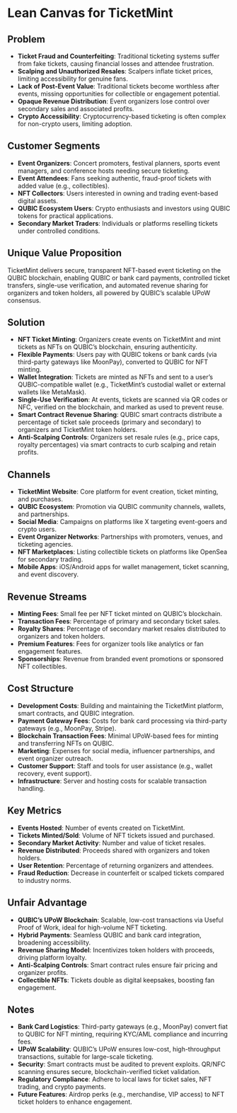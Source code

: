 # Lean Canvas for TicketMint

## Problem
- **Ticket Fraud and Counterfeiting**: Traditional ticketing systems suffer from fake tickets, causing financial losses and attendee frustration.
- **Scalping and Unauthorized Resales**: Scalpers inflate ticket prices, limiting accessibility for genuine fans.
- **Lack of Post-Event Value**: Traditional tickets become worthless after events, missing opportunities for collectible or engagement potential.
- **Opaque Revenue Distribution**: Event organizers lose control over secondary sales and associated profits.
- **Crypto Accessibility**: Cryptocurrency-based ticketing is often complex for non-crypto users, limiting adoption.

## Customer Segments
- **Event Organizers**: Concert promoters, festival planners, sports event managers, and conference hosts needing secure ticketing.
- **Event Attendees**: Fans seeking authentic, fraud-proof tickets with added value (e.g., collectibles).
- **NFT Collectors**: Users interested in owning and trading event-based digital assets.
- **QUBIC Ecosystem Users**: Crypto enthusiasts and investors using QUBIC tokens for practical applications.
- **Secondary Market Traders**: Individuals or platforms reselling tickets under controlled conditions.

## Unique Value Proposition
TicketMint delivers secure, transparent NFT-based event ticketing on the QUBIC blockchain, enabling QUBIC or bank card payments, controlled ticket transfers, single-use verification, and automated revenue sharing for organizers and token holders, all powered by QUBIC’s scalable UPoW consensus.

## Solution
- **NFT Ticket Minting**: Organizers create events on TicketMint and mint tickets as NFTs on QUBIC’s blockchain, ensuring authenticity.
- **Flexible Payments**: Users pay with QUBIC tokens or bank cards (via third-party gateways like MoonPay), converted to QUBIC for NFT minting.
- **Wallet Integration**: Tickets are minted as NFTs and sent to a user’s QUBIC-compatible wallet (e.g., TicketMint’s custodial wallet or external wallets like MetaMask).
- **Single-Use Verification**: At events, tickets are scanned via QR codes or NFC, verified on the blockchain, and marked as used to prevent reuse.
- **Smart Contract Revenue Sharing**: QUBIC smart contracts distribute a percentage of ticket sale proceeds (primary and secondary) to organizers and TicketMint token holders.
- **Anti-Scalping Controls**: Organizers set resale rules (e.g., price caps, royalty percentages) via smart contracts to curb scalping and retain profits.

## Channels
- **TicketMint Website**: Core platform for event creation, ticket minting, and purchases.
- **QUBIC Ecosystem**: Promotion via QUBIC community channels, wallets, and partnerships.
- **Social Media**: Campaigns on platforms like X targeting event-goers and crypto users.
- **Event Organizer Networks**: Partnerships with promoters, venues, and ticketing agencies.
- **NFT Marketplaces**: Listing collectible tickets on platforms like OpenSea for secondary trading.
- **Mobile Apps**: iOS/Android apps for wallet management, ticket scanning, and event discovery.

## Revenue Streams
- **Minting Fees**: Small fee per NFT ticket minted on QUBIC’s blockchain.
- **Transaction Fees**: Percentage of primary and secondary ticket sales.
- **Royalty Shares**: Percentage of secondary market resales distributed to organizers and token holders.
- **Premium Features**: Fees for organizer tools like analytics or fan engagement features.
- **Sponsorships**: Revenue from branded event promotions or sponsored NFT collectibles.

## Cost Structure
- **Development Costs**: Building and maintaining the TicketMint platform, smart contracts, and QUBIC integration.
- **Payment Gateway Fees**: Costs for bank card processing via third-party gateways (e.g., MoonPay, Stripe).
- **Blockchain Transaction Fees**: Minimal UPoW-based fees for minting and transferring NFTs on QUBIC.
- **Marketing**: Expenses for social media, influencer partnerships, and event organizer outreach.
- **Customer Support**: Staff and tools for user assistance (e.g., wallet recovery, event support).
- **Infrastructure**: Server and hosting costs for scalable transaction handling.

## Key Metrics
- **Events Hosted**: Number of events created on TicketMint.
- **Tickets Minted/Sold**: Volume of NFT tickets issued and purchased.
- **Secondary Market Activity**: Number and value of ticket resales.
- **Revenue Distributed**: Proceeds shared with organizers and token holders.
- **User Retention**: Percentage of returning organizers and attendees.
- **Fraud Reduction**: Decrease in counterfeit or scalped tickets compared to industry norms.

## Unfair Advantage
- **QUBIC’s UPoW Blockchain**: Scalable, low-cost transactions via Useful Proof of Work, ideal for high-volume NFT ticketing.
- **Hybrid Payments**: Seamless QUBIC and bank card integration, broadening accessibility.
- **Revenue Sharing Model**: Incentivizes token holders with proceeds, driving platform loyalty.
- **Anti-Scalping Controls**: Smart contract rules ensure fair pricing and organizer profits.
- **Collectible NFTs**: Tickets double as digital keepsakes, boosting fan engagement.

## Notes
- **Bank Card Logistics**: Third-party gateways (e.g., MoonPay) convert fiat to QUBIC for NFT minting, requiring KYC/AML compliance and incurring fees.
- **UPoW Scalability**: QUBIC’s UPoW ensures low-cost, high-throughput transactions, suitable for large-scale ticketing.
- **Security**: Smart contracts must be audited to prevent exploits. QR/NFC scanning ensures secure, blockchain-verified ticket validation.
- **Regulatory Compliance**: Adhere to local laws for ticket sales, NFT trading, and crypto payments.
- **Future Features**: Airdrop perks (e.g., merchandise, VIP access) to NFT ticket holders to enhance engagement.